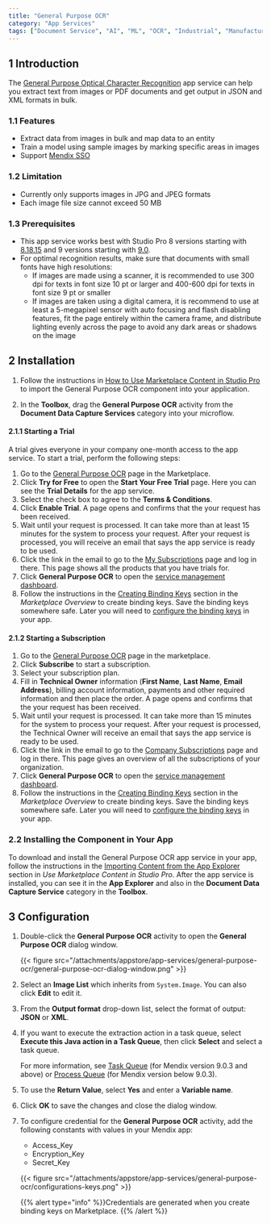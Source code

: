 ```yaml
---
title: "General Purpose OCR"
category: "App Services"
tags: ["Document Service", "AI", "ML", "OCR", "Industrial", "Manufacturing"]
---
```


## 1 Introduction

The [General Purpose Optical Character Recognition](https://marketplace.mendix.com/link/component/118392) app service can help you extract text from images or PDF documents and get output in JSON and XML formats in bulk.


### 1.1 Features

* Extract data from images in bulk and map data to an entity
* Train a model using sample images by marking specific areas in images
* Support [Mendix SSO](/appstore/modules/mendix-sso/)

### 1.2 Limitation

* Currently only supports images in JPG and JPEG formats
* Each image file size cannot exceed 50 MB

### 1.3 Prerequisites

* This app service works best with Studio Pro 8 versions starting with [8.18.15](/releasenotes/studio-pro/8.18/#81815) and 9 versions starting with [9.0](/releasenotes/studio-pro/9.0/).
* For optimal recognition results, make sure that documents with small fonts have high resolutions:
  * If images are made using a scanner, it is recommended to use 300 dpi for texts in font size 10 pt or larger and 400-600 dpi for texts in font size 9 pt or smaller
  * If images are taken using a digital camera, it is recommend to use at least a 5-megapixel sensor with auto focusing and flash disabling features, fit the page entirely within the camera frame, and distribute lighting evenly across the page to avoid any dark areas or shadows on the image

## 2 Installation

1. Follow the instructions in [How to Use Marketplace Content in Studio Pro](/appstore/general/app-store-content/) to import the General Purpose OCR component into your application.

2. In the **Toolbox**, drag the **General Purpose OCR** activity from the **Document Data Capture Services** category into your microflow.


#### 2.1.1 Starting a Trial

A trial gives everyone in your company one-month access to the app service. To start a trial, perform the following steps:

1. Go to the [General Purpose OCR](https://marketplace.mendix.com/link/component/118388) page in the Marketplace.
2. Click **Try for Free** to open the **Start Your Free Trial** page. Here you can see the **Trial Details** for the app service.
3. Select the check box to agree to the **Terms & Conditions**.
4. Click **Enable Trial**. A page opens and confirms that the your request has been received.
5. Wait until your request is processed. It can take more than at least 15 minutes for the system to process your request. After your request is processed, you will receive an email that says the app service is ready to be used. 
6. Click the link in the email to go to the [My Subscriptions](/appstore/general/app-store-overview/#my-subscriptions) page and log in there. This page shows all the products that you have trials for.
7. Click **General Purpose OCR** to open the [service management dashboard](/appstore/general/app-store-overview/#service-management-dashboard).
8. Follow the instructions in the [Creating Binding Keys](/appstore/general/app-store-overview/#creating-binding-keys) section in the *Marketplace Overview* to create binding keys. Save the binding keys somewhere safe. Later you will need to [configure the binding keys](#configure-keys) in your app.

#### 2.1.2 Starting a Subscription

1. Go to the [General Purpose OCR](https://marketplace.mendix.com/link/component/118388) page in the marketplace.
2. Click **Subscribe** to start a subscription.
3. Select your subscription plan.
4. Fill in **Technical Owner** information (**First Name**, **Last Name**, **Email Address**), billing account information, payments and other required information and then place the order. A page opens and confirms that the your request has been received.
5. Wait until your request is processed. It can take more than 15 minutes for the system to process your request. After your request is processed, the Technical Owner will receive an email that says the app service is ready to be used.
6. Click the link in the email to go to the [Company Subscriptions](/appstore/general/app-store-overview/#company-subscriptions) page and log in there. This page gives an overview of all the subscriptions of your organization.
7. Click **General Purpose OCR** to open the [service management dashboard](/appstore/general/app-store-overview/#service-management-dashboard).
8. Follow the instructions in the [Creating Binding Keys](/appstore/general/app-store-overview/#creating-binding-keys) section in the *Marketplace Overview* to create binding keys. Save the binding keys somewhere safe. Later you will need to [configure the binding keys](#configure-keys) in your app.

### 2.2 Installing the Component in Your App

To download and install the General Purpose OCR app service in your app, follow the instructions in the [Importing Content from the App Explorer](/appstore/general/app-store-content/#import) section in *Use Marketplace Content in Studio Pro*. After the app service is installed, you can see it in the **App Explorer** and also in the **Document Data Capture Service** category in the **Toolbox**.


## 3 Configuration

1.  Double-click the **General Purpose OCR** activity to open the **General Purpose OCR** dialog window.

    {{< figure src="/attachments/appstore/app-services/general-purpose-ocr/general-purpose-ocr-dialog-window.png" >}}

2. Select an **Image List** which inherits from `System.Image`. You can also click **Edit** to edit it.

3. From the **Output format** drop-down list, select the format of output: **JSON** or **XML**.

4. If you want to execute the extraction action in a task queue, select **Execute this Java action in a Task Queue**, then click **Select** and select a task queue.

   For more information, see [Task Queue](/refguide/task-queue/) (for Mendix version 9.0.3 and above) or [Process Queue](/appstore/modules/process-queue/) (for Mendix version below 9.0.3).

5. To use the **Return Value**, select **Yes** and enter a **Variable name**.

6. Click **OK** to save the changes and close the dialog window.

7. To configure credential for the **General Purpose OCR** activity, add the following constants with values in your Mendix app:

   * Access_Key
   * Encryption_Key
   * Secret_Key

    {{< figure src="/attachments/appstore/app-services/general-purpose-ocr/configurations-keys.png" >}}
   
    {{% alert type="info" %}}Credentials are generated when you create binding keys on Marketplace. {{% /alert %}}
